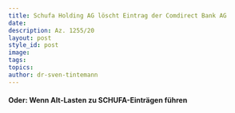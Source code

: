 ```yaml
---
title: Schufa Holding AG löscht Eintrag der Comdirect Bank AG
date:
description: Az. 1255/20
layout: post
style_id: post
image:
tags:
topics:
author: dr-sven-tintemann
---
```


#### Oder: Wenn Alt-Lasten zu SCHUFA-Einträgen führen

&nbsp;